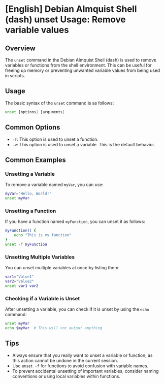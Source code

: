 # [English] Debian Almquist Shell (dash) unset Usage: Remove variable values

## Overview
The `unset` command in the Debian Almquist Shell (dash) is used to remove variables or functions from the shell environment. This can be useful for freeing up memory or preventing unwanted variable values from being used in scripts.

## Usage
The basic syntax of the `unset` command is as follows:

```bash
unset [options] [arguments]
```

## Common Options
- `-f`: This option is used to unset a function.
- `-v`: This option is used to unset a variable. This is the default behavior.

## Common Examples

### Unsetting a Variable
To remove a variable named `myVar`, you can use:

```bash
myVar="Hello, World!"
unset myVar
```

### Unsetting a Function
If you have a function named `myFunction`, you can unset it as follows:

```bash
myFunction() {
    echo "This is my function"
}
unset -f myFunction
```

### Unsetting Multiple Variables
You can unset multiple variables at once by listing them:

```bash
var1="Value1"
var2="Value2"
unset var1 var2
```

### Checking if a Variable is Unset
After unsetting a variable, you can check if it is unset by using the `echo` command:

```bash
unset myVar
echo $myVar  # This will not output anything
```

## Tips
- Always ensure that you really want to unset a variable or function, as this action cannot be undone in the current session.
- Use `unset -f` for functions to avoid confusion with variable names.
- To prevent accidental unsetting of important variables, consider naming conventions or using local variables within functions.